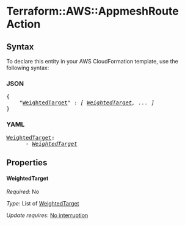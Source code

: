 # Terraform::AWS::AppmeshRoute Action

## Syntax

To declare this entity in your AWS CloudFormation template, use the following syntax:

### JSON

<pre>
{
    "<a href="#weightedtarget" title="WeightedTarget">WeightedTarget</a>" : <i>[ <a href="action-weightedtarget.md">WeightedTarget</a>, ... ]</i>
}
</pre>

### YAML

<pre>
<a href="#weightedtarget" title="WeightedTarget">WeightedTarget</a>: <i>
      - <a href="action-weightedtarget.md">WeightedTarget</a></i>
</pre>

## Properties

#### WeightedTarget

_Required_: No

_Type_: List of <a href="action-weightedtarget.md">WeightedTarget</a>

_Update requires_: [No interruption](https://docs.aws.amazon.com/AWSCloudFormation/latest/UserGuide/using-cfn-updating-stacks-update-behaviors.html#update-no-interrupt)


